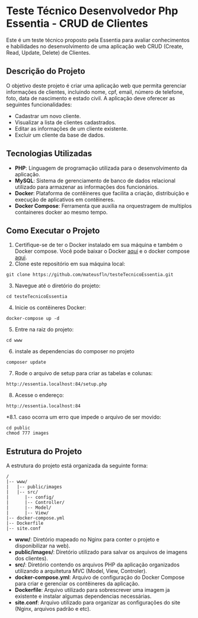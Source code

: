 # Teste Técnico Desenvolvedor Php Essentia - CRUD de Clientes

Este é um teste técnico proposto pela Essentia para avaliar conhecimentos e habilidades no desenvolvimento de uma aplicação web CRUD (Create, Read, Update, Delete) de Clientes.

## Descrição do Projeto

O objetivo deste projeto é criar uma aplicação web que permita gerenciar informações de clientes, incluindo nome, cpf, email, número de telefone, foto, data de nascimento e estado civil. A aplicação deve oferecer as seguintes funcionalidades:

- Cadastrar um novo cliente.
- Visualizar a lista de clientes cadastrados.
- Editar as informações de um cliente existente.
- Excluir um cliente da base de dados.

## Tecnologias Utilizadas

- **PHP**: Linguagem de programação utilizada para o desenvolvimento da aplicação.
- **MySQL**: Sistema de gerenciamento de banco de dados relacional utilizado para armazenar as informações dos funcionários.
- **Docker**: Plataforma de contêineres que facilita a criação, distribuição e execução de aplicativos em contêineres.
- **Docker Compose**: Ferramenta que auxilia na orquestragem de multiplos containeres docker ao mesmo tempo.

## Como Executar o Projeto

1. Certifique-se de ter o Docker instalado em sua máquina e também o Docker compose. Você pode baixar o Docker [aqui](https://www.docker.com/get-started) e o docker compose [aqui](https://docs.docker.com/compose/install/).
2. Clone este repositório em sua máquina local:

```
git clone https://github.com/mateusfln/testeTecnicoEssentia.git
```

3. Navegue até o diretório do projeto:

```
cd testeTecnicoEssentia
```

4. Inicie os contêineres Docker:

```
docker-compose up -d
```

5. Entre na raiz do projeto:

```
cd www
```

6. instale as dependencias do composer no projeto

```
composer update

```

7. Rode o arquivo de setup para criar as tabelas e colunas:


```
http://essentia.localhost:84/setup.php

```

8. Acesse o endereço:

```
http://essentia.localhost:84

```

*8.1. caso ocorra um erro que impede o arquivo de ser movido:

```
cd public
chmod 777 images
```

## Estrutura do Projeto

A estrutura do projeto está organizada da seguinte forma:

```
/
|-- www/
|   |-- public/images
|   |-- src/
|      |-- config/
|      |-- Controller/
|      |-- Model/
|      |-- View/
|-- docker-compose.yml
|-- Dockerfile
|-- site.conf
```
- **www/**: Diretório mapeado no Nginx para conter o projeto e disponibilizar na web).
- **public/images/**: Diretório utilizado para salvar os arquivos de imagens dos clientes).
- **src/**: Diretório contendo os arquivos PHP da aplicação organizados utilizando a arquitetura MVC (Model, View, Controler).
- **docker-compose.yml**: Arquivo de configuração do Docker Compose para criar e gerenciar os contêineres da aplicação.
- **Dockerfile**: Arquivo utilizado para sobrescrever uma imagem ja existente e instalar algumas dependencias necessárias.
- **site.conf**: Arquivo utilizado para organizar as configurações do site (Nginx, arquivos padrão e etc).
